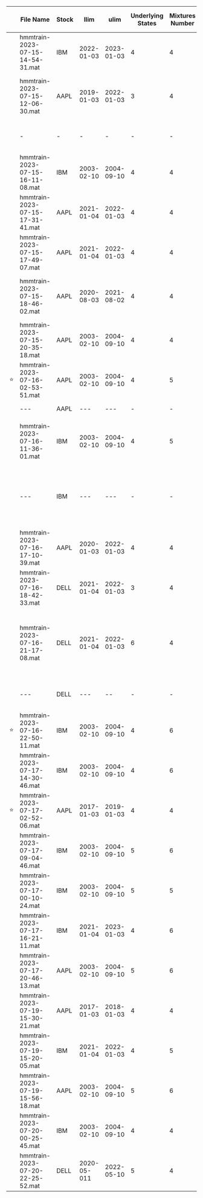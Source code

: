 <!---## Sintesi train
| Nome file | Azione | llim | ulim | underlyingStates | mixturesNumber | latency | Dynamic Edges |inizio predizione | prediction length | % predizioni | DPA | MAPE | note |
|---|---|---|---|---|---|---|---|---|---|---|---|---|---|
| hmmtrain-2023-07-07-00-14-40.mat | AAPL | 2022-01-03 | 2023-01-03 | 5 | 4 | 10 | 0 |2023-01-03| 101| 88%| 56% |1.52%| mi ricordavo fosse 100% prediction ma evidentemente mi sbagliavo...|
| hmmtrain-2023-07-07-11-12-06.mat | AAPL | 2020-07-15 | 2021-07-15 | 4 | 4 | 10 | 0 ||||| 1.39%| Length 491, 72.10% valide|
| hmmtrain-2023-07-07-01-16-35.mat | AAPL | 2020-01-03 | 2022-01-03 | 4 | 4 | 10 | 0 | 2022-01-03 |101|64%|49%|1.89%|Fa schifo|
|hmmtrain-2023-07-08-11-08-54.mat| AAPL | 2020-07-15 | 2021-07-15 | 5| 4| 10| 0 | 2022-01-03|101|53.48%|58.49%|1.89%|non converge|
|hmmtrain-2023-07-08-20-54-54.mat| AAPL | 2020-04-01|2021-04-01|4|4|10| 0 |2022-01-03|360|65.14%|53.51%|1.86%| da qui in poi le formule sono corrette|
|hmmtrain-2023-07-09-12-42-29.mat| AAPL |2018-04-02|2021-04-01|4|2|10| 0 |2022-01-03|350|80%|57.86%|1.69|finestra che va di 10 in 10 con orizzonte di 3 anni
|-|-|-|-|-|-|-|-|2023-01-03|101|88.12%|60.67%|1.12%|stesso modello predizioni diverse
|hmmtrain-2023-07-10-18-58-44.mat| AAPL |2017-01-03|2018-01-02|4|4|10| 0 |2023-01-03|101|59.41%|39.00%|0.89%|risultato molto buono, è stato addestrato nel bull market degli anni prima del covid e testato dal 2023 in poi. Non è andato a convergenza!
|hmmtrain-2023-07-12-10-50-11.mat| AAPL |2017-01-03|2018-01-02|4|4|10| 0 |2023-01-03|101|59.41%|5.00%|0.95%|Per qualche motivo è andato malissimo
|hmmtrain-2023-07-12-13-47-04.mat| AAPL |2020-01-03|2022-01-03|4|4|5| 0 |2023-01-03|101|92.08%|58.06%|1.22%|Ottimi risultati ma rendimento simulazione un pò scadente
|hmmtrain-2023-07-12-15-01-17.mat| AAPL |2020-04-02|2022-04-01|4|4|10| 0 |2023-01-03|101|50.50%|62.75%|1.20%|50% delle previsioni non mi piace|
|hmmtrain-2023-07-13-21-00-52.mat|DELL|2021-01-04|2022-01-03|4|4|10|1|2022-04-08|300|51.00%|53.59%|1.45%|:\( |
|hmmtrain-2023-07-13-22-14-14.mat|AAPL|2021-01-04|2022-01-03|4|4|10|0|2022-04-08|300|54.33%|25.77%|1.23%| % corrette pessima ma mape basso, l'investimento fa rendimento 0 a causa dei tantissimi errori
|hmmtrain-2023-07-14-00-34-47.mat|IBM|2021-01-04|2022-01-03|4|4|10|1|2022-04-08|300|91.00%|49.08%|1.08%|peccato
|hmmtrain-2023-07-14-11-17-54.mat|DELL|2021-04-01|2022-04-01|4|4|10|1|2023-01-03|101|59.41%|53.33%|1.49%| simulazione investimento non buona BASTA CON DELL PER ME
|hmmtrain-2023-07-14-13-32-34.mat|AAPL|2020-04-01|2020-10-01|4|4|10|0|2023-01-03|120|50.83%|68.85%|1.26%|
|hmmtrain-2023-07-14-14-32-00.mat|IBM|2020-01-03|2022-01-03|4|4|10|1|2023-01-03|130|100.00%|51.54%|0.86%|compra sempre :(
|hmmtrain-2023-07-14-17-53-07.mat|IBM|2003-02-10|2004-09-10|4|4|10|1|2004-10-13|100|100.00%|62.00%|0.68%|TRAIN PAPER IBM - ma compra sempre sto deficiente - dynamic edges scemo
|hmmtrain-2023-07-14-18-21-31.mat|AAPL|2019-01-03|2022-01-03|4|4|10|1|2023-01-03|101|86.14%|41.38%|0.93%| 
|hmmtrain-2023-07-14-21-59-54.mat|AAPL|2017-01-03|2018-01-02|4|4|10|1|2023-01-03|101|89.11%|70.00%|0.90%|
--->

<!--
## Nuova versione
| Nome file | Azione | llim | ulim | underlyingStates | mixturesNumber | latency |shift window by one| Dynamic Edges |inizio predizione | prediction length | % predizioni | DPA | MAPE | note |
|---|---|---|---|---|---|---|---|---|---|---|---|---|---|---|
|hmmtrain-2023-07-15-14-54-31.mat|IBM |2022-01-03|2023-01-03|4|4|10|-|1|2023-01-03|131|61.83%|40.74%|1.18%| non mi piace ma compra e vende coerentemente con le previsioni 
|hmmtrain-2023-07-15-12-06-30.mat|AAPL|2019-01-03|2022-01-03|3|4|10|-|0|2023-01-03|124|79.03%|45.92%|1.08%|basse predizioni corrette ma buon MAPE
|hmmtrain-2023-07-15-16-11-08.mat|IBM |2003-02-10|2004-09-10|4|4|10|-|1|2004-10-13|70 |94.29%|54.55%|0.77%| TRAIN PAPER IBM (4 mixtures)
|hmmtrain-2023-07-15-17-31-41.mat|AAPL|2021-01-04|2022-01-03|4|4|5 |-|0|2023-01-03|124|79.03%|53.06%|1.05%|Buon MAPE, dobbiamo alzare il DPA
|hmmtrain-2023-07-15-17-49-07.mat|AAPL|2021-01-04|2022-01-03|4|4|10|1|1|2023-01-03|124|45.97%|49.12%|1.21%|stessa train di prima ma con una finestra di 10, il risultato è leggermente peggiore
|hmmtrain-2023-07-15-18-46-02.mat|AAPL|2020-08-03|2021-08-02|4|4|5 |1|1|2022-01-03|375|32.80%|53.66%|1.37%|la simulazione di investimento dal 2022 guadagna quanto aapl ma con un "rischio" molto più basso
|hmmtrain-2023-07-15-20-35-18.mat|AAPL|2003-02-10|2004-09-10|4|4|10|1|1|2004-10-13|70 |70.00%|40.82%|1.78%|TRAIN PAPER AAPL (4 mixtures)
|hmmtrain-2023-07-16-02-53-51.mat|AAPL|2003-02-10|2004-09-10|4|5|10|1|1|2004-10-13|70 |70.00%|63.27%|1.73%|train paper AAPL (5 mixtures) - siamo ricchi forse
|--- |AAPL|---|---|-|-|-|-|-|2004-09-13|92|77.17%|61.97%|1.64%|test con un mese in più
|hmmtrain-2023-07-16-11-36-01.mat|IBM |2003-02-10|2004-09-10|4|5|10|1|1|2004-10-13|70|94.29%|57.58%|0.82%|Ottimi risultati per il paper, grafico a candele non bellissimo ma sovraperformiamo IBM
|--- |IBM |---|---|-|-|-|-|-|2004-09-13|92|95.65%|56.82%|0.74%|risultati migliori dei precedenti con un mese in più. Comunque leggermente peggiore del paper di riferimento (0.6%)
|hmmtrain-2023-07-16-17-10-39.mat|AAPL|2020-01-03|2022-01-03|4|4|10|1|1|2023-01-03|124|87.90%|36.70%|1.02%|368 iterations, shiftWindby1 =1
|hmmtrain-2023-07-16-18-42-33.mat|DELL|2021-01-04|2022-01-03|3|4|10|1|1|2023-01-03|130|53.85%|28.57%|1.70%| Pessima, l'ho fatta con 3 per vedere che effetto ha la diminuzione del numero di stati
|hmmtrain-2023-07-16-21-17-08.mat|DELL|2021-01-04|2022-01-03|6|4|10|1|1|2023-01-03|130|48.46%|60.32%|1.45%| Migliorata con 6 stati, buono per le derivate corrette ma MAPE alto, l'investimento fa un 20% sottoperformando un pò DELL 
|hmmtrain-2023-07-16-22-50-11.mat|IBM |2003-02-10|2004-09-10|4|6|10|1|1|2004-09-13|92|95.65%|60.23%|0.68%|OTTIMA IBM sovraperformiamo di molto, non è andata a convergenza!
|hmmtrain-2023-07-17-02-52-06.mat|AAPL|2017-01-03|2019-01-03|4|4|10|1|0|2023-01-03|124|85.48%|40.57%|1.01%| ha un DPA bassissimo 
|hmmtrain-2023-07-17-09-04-46.mat|IBM |2003-02-10|2004-09-10|5|6|10|1|1|2004-09-13|92|95.65%|44.32%|0.96%| converged=0
|hmmtrain-2023-07-17-00-10-24.mat|IBM |2003-02-10|2004-09-10|5|5|10|1|1|2004-09-13|92|95.65%|51.14%|0.73%|i dati sembrerebbero buoni, ma di fatto abbiamo perso un sacco di soldi
-->

|| File Name | Stock | llim | ulim | Underlying States | Mixtures Number | Latency | Shift Window by One | Dynamic Edges | Prediction Start | Prediction Length | % Predictions | DPA | MAPE | Note |
|---|---------------------------------|-------|------------|------------|-------------------|-----------------|---------|----------------------|--------------|------------------|-------------------|---------------|-------|--------|-----------------------------------------------------------------------------------------------------------|
|| hmmtrain-2023-07-15-14-54-31.mat | IBM | 2022-01-03 | 2023-01-03 | 4 | 4 | 10 | - | 1 | 2023-01-03 | 131 | 61.83% | 40.74% | 1.18% | I don't like it, but it buys and sells consistently with the predictions |
|| hmmtrain-2023-07-15-12-06-30.mat | AAPL | 2019-01-03 | 2022-01-03 | 3 | 4 | 10 | - | 0 | 2023-01-03 | 124 | 79.03% | 45.92% | 1.08% | Low correct predictions, but good MAPE (Mean Absolute Percentage Error) |
||-|-|-|-|-|-|-|-|-|2022-01-03|375|58.40%|50.23%|1.35%|worse MAPE on longer prediction, stil accettable
|| hmmtrain-2023-07-15-16-11-08.mat | IBM | 2003-02-10 | 2004-09-10 | 4 | 4 | 10 | - | 1 | 2004-10-13 | 70 | 94.29% | 54.55% | 0.77% | IBM, dates from paper (4 mixtures) |
|| hmmtrain-2023-07-15-17-31-41.mat | AAPL | 2021-01-04 | 2022-01-03 | 4 | 4 | 5 | - | 0 | 2023-01-03 | 124 | 79.03% | 53.06% | 1.05% | Good MAPE, but we need to increase the DPA |
|| hmmtrain-2023-07-15-17-49-07.mat | AAPL | 2021-01-04 | 2022-01-03 | 4 | 4 | 10 | 1 | 1 | 2023-01-03 | 124 | 45.97% | 49.12% | 1.21% | Same training as before but with a window of 10, the result is slightly worse |
|| hmmtrain-2023-07-15-18-46-02.mat | AAPL | 2020-08-03 | 2021-08-02 | 4 | 4 | 5 | 1 | 1 | 2022-01-03 | 375 | 32.80% | 53.66% | 1.37% | The investment simulation from 2022 gains as much as AAPL but with much lower "risk" |
|| hmmtrain-2023-07-15-20-35-18.mat | AAPL | 2003-02-10 | 2004-09-10 | 4 | 4 | 10 | 1 | 1 | 2004-10-13 | 70 | 70.00% | 40.82% | 1.78% | AAPL, dates from paper (4 mixtures) |
|&#11088;| hmmtrain-2023-07-16-02-53-51.mat | AAPL | 2003-02-10 | 2004-09-10 | 4 | 5 | 10 | 1 | 1 | 2004-10-13 | 70 | 70.00% | 63.27% | 1.73% | AAPL, dates from paper (5 mixtures) - we are rich, maybe |
|| --- | AAPL | --- | --- | - | - | - | - | - | 2004-09-13 | 92 | 77.17% | 61.97% | 1.64% | Test with one more month |
|| hmmtrain-2023-07-16-11-36-01.mat | IBM | 2003-02-10 | 2004-09-10 | 4 | 5 | 10 | 1 | 1 | 2004-10-13 | 70 | 94.29% | 57.58% | 0.82% | Excellent results for the paper, the candle chart is not very nice, but we outperform IBM |
|| --- | IBM | --- | --- | - | - | - | - | - | 2004-09-13 | 92 | 95.65% | 56.82% | 0.74% | Better results than previous with one more month. However, slightly worse than the reference paper (0.6%) |
|| hmmtrain-2023-07-16-17-10-39.mat | AAPL | 2020-01-03 | 2022-01-03 | 4 | 4 | 10 | 1 | 1 | 2023-01-03 | 124 | 87.90% | 36.70% | 1.02% | 368 iterations, shiftWindby1 =1 |
|| hmmtrain-2023-07-16-18-42-33.mat | DELL | 2021-01-04 | 2022-01-03 | 3 | 4 | 10 | 1 | 1 | 2023-01-03 | 130 | 53.85% | 28.57% | 1.70% | Terrible, I did it with 3 to see the effect of reducing the number of states |
|| hmmtrain-2023-07-16-21-17-08.mat | DELL | 2021-01-04 | 2022-01-03 | 6 | 4 | 10 | 1 | 1 | 2023-01-03 | 130 | 48.46% | 60.32% | 1.45% | Improved with 6 states, good for correct derivatives but high MAPE, the investment is 20% underperforming DELL |
|| --- |DELL| --- | -- | - | - | - | - | - |2022-01-03|381|37.01%|53.19%|1.59%| worse MAPE and DPA values, but DELL is outperformed
|&#11088;| hmmtrain-2023-07-16-22-50-11.mat | IBM | 2003-02-10 | 2004-09-10 | 4 | 6 | 10 | 1 | 1 | 2004-09-13 | 92 | 95.65% | 60.23% | 0.68% | EXCELLENT IBM, we outperform by a lot, it did not converge! |
|| hmmtrain-2023-07-17-14-30-46.mat |IBM |2003-02-10 |2004-09-10 | 4 | 6 |10 |1 |1 | 2004-09-13 | 92 | 95.65% | 59.09% | 0.68% | Continued last training until convergence. No particular improvement|
|&#11088;| hmmtrain-2023-07-17-02-52-06.mat | AAPL | 2017-01-03 | 2019-01-03 | 4 | 4 | 10 | 1 | 0 | 2023-01-03 | 124 | 85.48% | 40.57% | 1.01% | It has a very low DPA |
|| hmmtrain-2023-07-17-09-04-46.mat | IBM | 2003-02-10 | 2004-09-10 | 5 | 6 | 10 | 1 | 1 | 2004-09-13 | 92 | 95.65% | 44.32% | 0.96% | Convergence did not happen |
|| hmmtrain-2023-07-17-00-10-24.mat | IBM | 2003-02-10 | 2004-09-10 | 5 | 5 | 10 | 1 | 1 | 2004-09-13 | 92 | 95.65% | 51.14% | 0.73% | The data seems good, but in reality, we lost a lot of money |
|| hmmtrain-2023-07-17-16-21-11.mat|IBM|2021-01-04|2023-01-03|4|6|10|1|1|2023-01-04|130|84.62%|52.73%|0.88%| |
|| hmmtrain-2023-07-17-20-46-13.mat|AAPL|2003-02-10|2004-09-10|5|6|10|1|1|2004-09-13|92|77.17%|54.93%|1.54%| no convergence
||hmmtrain-2023-07-19-15-30-21.mat|AAPL|2017-01-03|2018-01-03|4|4|10|1|1|2023-01-03|124|50.00%|35.48%|0.82%|converged after 440 iter
||hmmtrain-2023-07-19-15-20-05.mat|IBM|2021-01-04|2022-01-03|4|5|10|1|0|2023-01-03|131|84.73%|32.43%|0.94%| bad data, good simulation in Feb/Jun 
||hmmtrain-2023-07-19-15-56-18.mat|AAPL|2003-02-10|2004-09-10|5|6|10|1|1|2004-09-13|92|77.17%|52.11%|1.50%| stopped after 500 iter
||hmmtrain-2023-07-20-00-25-45.mat|IBM|2003-02-10|2004-09-10|4|4|10|1|0|2004-10-13|70|94.29%|21.21%|0.80%| Number of points=[ 100 10 10]
||hmmtrain-2023-07-20-22-25-52.mat|DELL|2020-05-011|2022-05-10|5|4|10|1|0|2023-01-03|130|80.77%|35.24%|1.17%| last DELL train, bad data 